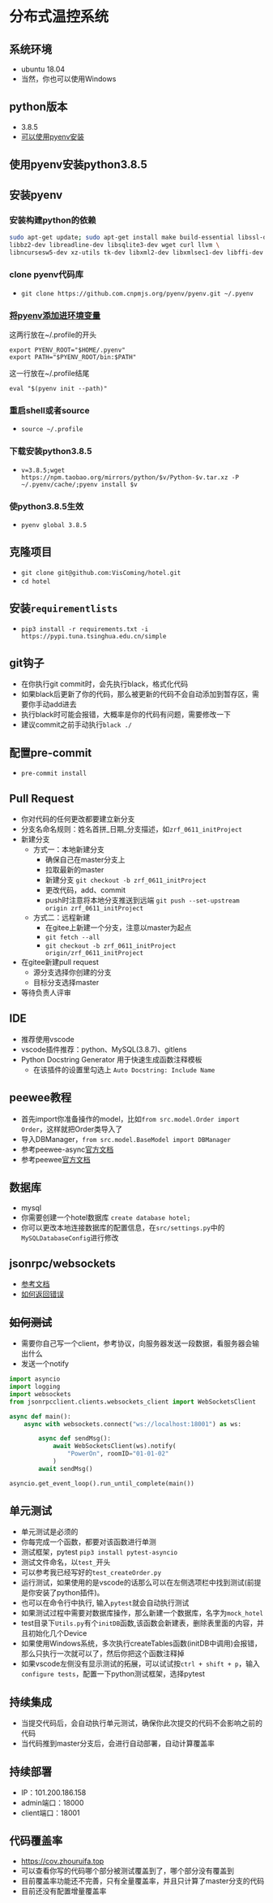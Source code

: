 # 分布式温控系统
## 系统环境
- ubuntu 18.04
- 当然，你也可以使用Windows

## python版本
- 3.8.5
- [可以使用pyenv安装](http://101.200.186.158/2021/06/07/%E5%AE%89%E8%A3%85pyenv/)
## 使用pyenv安装python3.8.5
## 安装pyenv
### 安装构建python的依赖
```bash
sudo apt-get update; sudo apt-get install make build-essential libssl-dev zlib1g-dev \
libbz2-dev libreadline-dev libsqlite3-dev wget curl llvm \
libncursesw5-dev xz-utils tk-dev libxml2-dev libxmlsec1-dev libffi-dev liblzma-dev
```
### clone pyenv代码库
- `git clone https://github.com.cnpmjs.org/pyenv/pyenv.git ~/.pyenv`
### [将pyenv添加进环境变量](https://github.com/pyenv/pyenv#basic-github-checkout)
这两行放在~/.profile的开头
```
export PYENV_ROOT="$HOME/.pyenv"
export PATH="$PYENV_ROOT/bin:$PATH"
```
这一行放在~/.profile结尾
```
eval "$(pyenv init --path)"
```
### 重启shell或者source
- `source ~/.profile`
### 下载安装python3.8.5
- `v=3.8.5;wget https://npm.taobao.org/mirrors/python/$v/Python-$v.tar.xz -P ~/.pyenv/cache/;pyenv install $v`
### 使python3.8.5生效
- `pyenv global 3.8.5`
## 克隆项目
- `git clone git@github.com:VisComing/hotel.git`
- `cd hotel`
## 安装`requirementlists`
- `pip3 install -r requirements.txt -i https://pypi.tuna.tsinghua.edu.cn/simple`
## git钩子
- 在你执行git commit时，会先执行black，格式化代码
- 如果black后更新了你的代码，那么被更新的代码不会自动添加到暂存区，需要你手动add进去
- 执行black时可能会报错，大概率是你的代码有问题，需要修改一下
- 建议commit之前手动执行`black ./`
## 配置pre-commit
- `pre-commit install`
## Pull Request
- 你对代码的任何更改都要建立新分支
- 分支名命名规则：姓名首拼_日期_分支描述，如`zrf_0611_initProject`
- 新建分支
    - 方式一：本地新建分支
        - 确保自己在master分支上
        - 拉取最新的master
        - 新建分支 `git checkout -b zrf_0611_initProject`
        - 更改代码，add、commit
        - push时注意将本地分支推送到远端 `git push --set-upstream origin zrf_0611_initProject`
    - 方式二：远程新建
        - 在gitee上新建一个分支，注意以master为起点
        - `git fetch --all`
        -  `git checkout -b zrf_0611_initProject origin/zrf_0611_initProject`
- 在gitee新建pull request
    - 源分支选择你创建的分支
    - 目标分支选择master
- 等待负责人评审

## IDE
- 推荐使用vscode
- vscode插件推荐：python、MySQL(3.8.7)、gitlens
- Python Docstring Generator 用于快速生成函数注释模板
    - 在该插件的设置里勾选上 `Auto Docstring: Include Name`

## peewee教程
- 首先import你准备操作的model，比如`from src.model.Order import Order`，这样就把Order类导入了
- 导入DBManager，`from src.model.BaseModel import DBManager`
- 参考peewee-async[官方文档](https://peewee-async.readthedocs.io/en/latest/peewee_async/api.html#manager)
- 参考peewee[官方文档](http://docs.peewee-orm.com/en/latest/peewee/querying.html#)

## 数据库
- mysql
- 你需要创建一个hotel数据库 `create database hotel;`
- 你可以更改本地连接数据库的配置信息，在`src/settings.py`中的`MySQLDatabaseConfig`进行修改

## jsonrpc/websockets
- [参考文档](https://beau.click/jsonrpc/websockets)
- [如何返回错误](https://jsonrpcserver.readthedocs.io/en/latest/api.html#errors)

## ~~如何测试~~
- 需要你自己写一个client，参考协议，向服务器发送一段数据，看服务器会输出什么
- 发送一个notify
```python
import asyncio
import logging
import websockets
from jsonrpcclient.clients.websockets_client import WebSocketsClient

async def main():
    async with websockets.connect("ws://localhost:18001") as ws:

        async def sendMsg():
            await WebSocketsClient(ws).notify(
                "PowerOn", roomID="01-01-02"
            )
        await sendMsg()

asyncio.get_event_loop().run_until_complete(main())
```

## 单元测试
- 单元测试是必须的
- 你每完成一个函数，都要对该函数进行单测
- 测试框架，pytest `pip3 install pytest-asyncio`
- 测试文件命名，以`test_`开头
- 可以参考我已经写好的`test_createOrder.py`
- 运行测试，如果使用的是vscode的话那么可以在左侧选项栏中找到测试(前提是你安装了python插件)。
- 也可以在命令行中执行, 输入`pytest`就会自动执行测试
- 如果测试过程中需要对数据库操作，那么新建一个数据库，名字为`mock_hotel`
- test目录下`Utils.py`有个`initDB`函数,该函数会新建表，删除表里面的内容，并且初始化几个Device
- 如果使用Windows系统，多次执行createTables函数(initDB中调用)会报错，那么只执行一次就可以了，然后你把这个函数注释掉
- 如果vscode左侧没有显示测试的拓展，可以试试按`ctrl + shift + p`，输入`configure tests`，配置一下python测试框架，选择pytest

## 持续集成
- 当提交代码后，会自动执行单元测试，确保你此次提交的代码不会影响之前的代码
- 当代码推到master分支后，会进行自动部署，自动计算覆盖率

## 持续部署
- IP：101.200.186.158
- admin端口：18000
- client端口：18001

## 代码覆盖率
- https://cov.zhouruifa.top
- 可以查看你写的代码哪个部分被测试覆盖到了，哪个部分没有覆盖到
- 目前覆盖率功能还不完善，只有全量覆盖率，并且只计算了master分支的代码
- 目前还没有配置增量覆盖率
